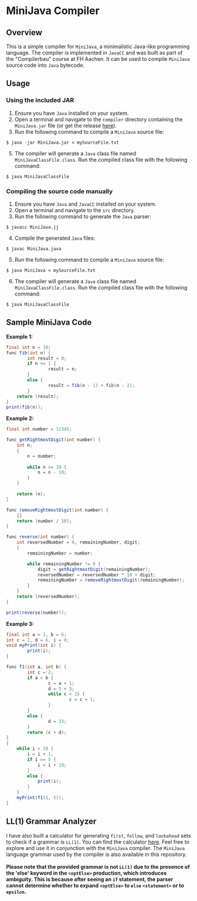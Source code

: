 # MiniJava Compiler

## Overview
This is a simple compiler for `MiniJava`, a minimalistic Java-like programming language. The compiler is implemented in `JavaCC` and was built as part of the "Compilerbau" course at FH Aachen. It can be used to compile `MiniJava` source code into `Java` bytecode.

## Usage

### Using the included JAR
1. Ensure you have `Java` installed on your system.
2. Open a terminal and navigate to the `compiler` directory containing the `MiniJava.jar` file (or get the release [here](https://github.com/BlackyDrum/mini-java-compiler/releases)).
3. Run the following command to compile a `MiniJava` source file:
```
$ java -jar MiniJava.jar < mySourceFile.txt
```
5. The compiler will generate a `Java` class file named `MiniJavaClassFile.class`. Run the compiled class file with the following command:
```
$ java MiniJavaClassFile
```

### Compiling the source code manually
1. Ensure you have `Java` and `JavaCC` installed on your system.
2. Open a terminal and navigate to the `src` directory.
3. Run the following command to generate the `Java` parser:
```
$ javacc MiniJava.jj
```
4. Compile the generated `Java` files:
```
$ javac MiniJava.java
```
5. Run the following command to compile a `MiniJava` source file:
```
$ java MiniJava < mySourceFile.txt
```
6. The compiler will generate a `Java` class file named `MiniJavaClassFile.class`. Run the compiled class file with the following command:
```
$ java MiniJavaClassFile
```

## Sample MiniJava Code
**Example 1:**
```java
final int n = 10;
func fib(int n) {
        int result = 0;
        if n <= 1 {
                result = n;
        }
        else {
                result = fib(n - 1) + fib(n - 2);
        }
	return (result);
}
print(fib(n));
```

**Example 2:**
```java
final int number = 12345;

func getRightmostDigit(int number) {
	int n;
	{
		n = number;
		
		while n >= 10 {
			n = n - 10;
		}
	}

	return (n);
}

func removeRightmostDigit(int number) {
	{}
	return (number / 10);
}

func reverse(int number) {
	int reversedNumber = 0, remainingNumber, digit;
	{
		remainingNumber = number;

		while remainingNumber != 0 {
			digit = getRightmostDigit(remainingNumber);
			reversedNumber = reversedNumber * 10 + digit;
			remainingNumber = removeRightmostDigit(remainingNumber);
		}
	}
	return (reversedNumber);
}

print(reverse(number));
```

**Example 3:**
```java
final int a = 3, b = 6;
int c = 2, d = 6, i = 0;
void myPrint(int i) {
        print(i);
}

func f1(int a, int b) {
        int c = 2;
        if a < b {
                c = a + 1;
                d = 5 + 5;
                while c < 15 {
                        c = c + 1;
                }
        }
        else {
                d = 33;
        }
        return (c + d);
}
{
	while i < 10 {
		i = i + 1;
		if i == 5 {
			i = i + 10;
		}
		else {
			print(i);
		}
	}
	myPrint(f1(1, 5));
}
```

## LL(1) Grammar Analyzer
I have also built a calculator for generating `first`, `follow`, and `lookahead` sets to check if a grammar is `LL(1)`. You can find the calculator [here](https://blackydrum.github.io/first-follow-ll1-calculator/).
Feel free to explore and use it in conjunction with the `MiniJava` compiler. The `MiniJava` language grammar used by the compiler is also available in this repository. <br> <br>
**Please note that the provided grammar is not `LL(1)` due to the presence of the 'else' keyword in the `<optElse>` production, which introduces ambiguity. This is because after seeing an `if` statement, the parser cannot determine whether to expand `<optElse>` to `else` `<statement>` or to `epsilon`.**


